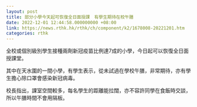 ```yaml
---
layout: post
title: 部分小學今天起可恢復全日面授課　有學生期待在校午膳
date: 2022-12-01 12:44:58.000000000 +08:00
link: https://news.rthk.hk/rthk/ch/component/k2/1678008-20221201.htm
categories: rthk
---
```


全校或個別級別學生接種兩劑新冠疫苗比例達7成的小學，今日起可以恢復全日面授課堂。

其中在天水圍的一間小學，有學生表示，從未試過在學校午膳，非常期待，亦有學生擔心除口罩會感染新冠病毒。

校長指出，課室空間較多，每名學生的距離能拉闊，亦不容許同學在食飯時交談，所以午膳時間不會用隔板。
